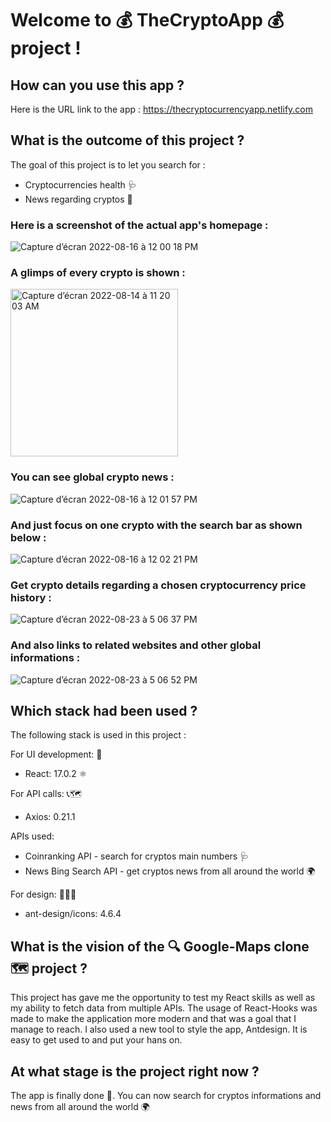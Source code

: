 # Welcome to 💰 TheCryptoApp 💰 project !

## How can you use this app ?

Here is the URL link to the app : https://thecryptocurrencyapp.netlify.com

## What is the outcome of this project ?

The goal of this project is to let you search for :

- Cryptocurrencies health 🩺
- News regarding cryptos 📰


### Here is a screenshot of the actual app's homepage :

![Capture d’écran 2022-08-16 à 12 00 18 PM](https://user-images.githubusercontent.com/61510923/184852877-1190222b-8c2a-48e6-8bf9-5eaf56d90559.png)


### A glimps of every crypto is shown :

<img width="268" alt="Capture d’écran 2022-08-14 à 11 20 03 AM" src="https://user-images.githubusercontent.com/61510923/184532743-1c9faaf4-d938-4ca2-ac70-f86b35927ebb.png">


### You can see global crypto news :

![Capture d’écran 2022-08-16 à 12 01 57 PM](https://user-images.githubusercontent.com/61510923/184853232-f6cd2dfd-befd-4230-b585-f6d91dcc7830.png)


### And just focus on one crypto with the search bar as shown below :

![Capture d’écran 2022-08-16 à 12 02 21 PM](https://user-images.githubusercontent.com/61510923/184853257-82a2ba76-0dce-47f9-880b-60cce2e73930.png)

### Get crypto details regarding a chosen cryptocurrency price history :

![Capture d’écran 2022-08-23 à 5 06 37 PM](https://user-images.githubusercontent.com/61510923/186196500-e787a051-2d37-437f-b26c-9eee6169944c.png)

### And also links to related websites and other global informations :

![Capture d’écran 2022-08-23 à 5 06 52 PM](https://user-images.githubusercontent.com/61510923/186196611-6c275073-a3fd-4443-8a73-be9a82706dab.png)

## Which stack had been used ?

The following stack is used in this project :

For UI development: 🔨

- React: 17.0.2 ⚛️

For API calls: 📞🗺

- Axios: 0.21.1

APIs used:

- Coinranking API - search for cryptos main numbers 🩺
- News Bing Search API - get cryptos news from all around the world 🌍

For design: 👨🏻‍🎨

- ant-design/icons: 4.6.4

## What is the vision of the 🔍 Google-Maps clone 🗺 project ?

This project has gave me the opportunity to test my React skills as well as my ability to fetch data from multiple APIs. The usage of React-Hooks was made to make the application more modern and that was a goal that I manage to reach. I also used a new tool to style the app, Antdesign. It is easy to get used to and put your hans on.

## At what stage is the project right now ?

The app is finally done 🥳. You can now search for cryptos informations and news from all around the world 🌍
